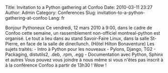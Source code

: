 Title: Invitation to a Python gathering at Confoo
Date: 2010-03-11 23:27
Author: Admin
Category: Conferences
Slug: invitation-to-a-python-gathering-at-confoo
Lang: fr

Bonjour Pythoneux Ce vendredi, 12 mars 2010 à 9:00, dans le cadre de
Confoo cette semaine, un rassemblement non-officiel montreal-python est
organisé. Le tout a lieu dans au stand Savoir-Faire Linux, dans la salle
St-Pierre, en face de la salle de diner/lunch. (Hôtel Hilton
Bonaventure) Les sujets traités: - Intro à Python pour les nouveaux -
Pylons, Django, TG2 - Packaging, distutils2, .deb, .rpm, .egg -
Documentation avec Python, Sphinx et autres Vous pouvez vous joindre à
nous même si vous n'êtes pas inscrit à à la conférence Confoo à partir
de 13h30 ! Wow !
